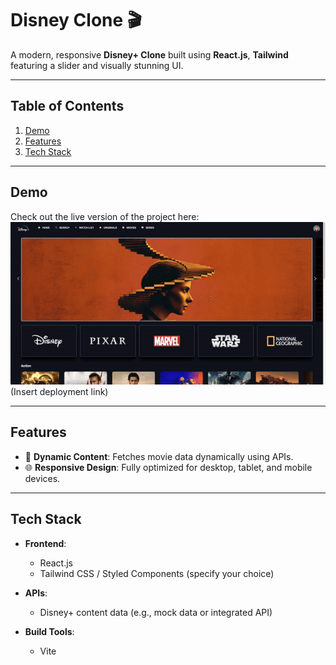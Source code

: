 
# Disney Clone 🎬

A modern, responsive **Disney+ Clone** built using **React.js**, **Tailwind** featuring a slider and  visually stunning UI.

---

## Table of Contents

1. [Demo](#demo)
2. [Features](#features)
3. [Tech Stack](#tech-stack)


---

## Demo

Check out the live version of the project here: ![Demo](./video.gif) (Insert deployment link)

---

## Features

- 🎥 **Dynamic Content**: Fetches movie data dynamically using APIs.
- 🌐 **Responsive Design**: Fully optimized for desktop, tablet, and mobile devices.


---

## Tech Stack

- **Frontend**:
  - React.js
  - Tailwind CSS / Styled Components (specify your choice)

- **APIs**:
  - Disney+ content data (e.g., mock data or integrated API)
- **Build Tools**:
  - Vite 

